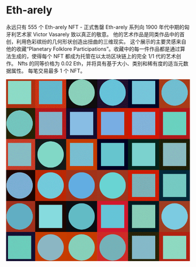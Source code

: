# Eth-arely

永远只有 555 个 Eth-arely NFT - 正式售罄 Eth-arely 系列向 1900 年代中期的匈牙利艺术家 Victor Vasarely 致以真正的敬意。 他的艺术作品是同类作品中的首创，利用色彩缤纷的几何形状创造出扭曲的三维现实。 这个展示的主要灵感来自他的收藏“Planetary Folklore Participations”。收藏中的每一件作品都是通过算法生成的，使得每个 NFT 都成为托管在以太坊区块链上的完全 1/1 代的艺术创作。 Nfts 的同等价格为 0.02 Eth，并将具有基于大小、类别和稀有度的适当元数据属性。 每笔交易最多 1 个 NFT。

![NFT](微信截图_20220903163350.png)


